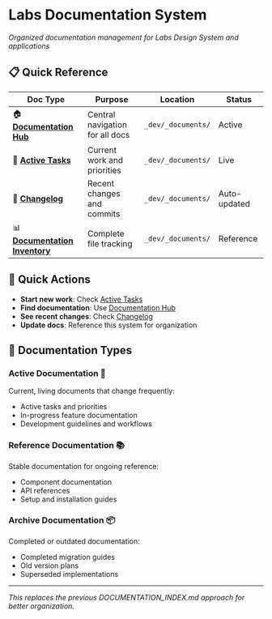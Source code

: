 # Labs Documentation System

*Organized documentation management for Labs Design System and applications*

## 📋 Quick Reference

| **Doc Type** | **Purpose** | **Location** | **Status** |
|--------------|-------------|--------------|------------|
| 🏠 **[Documentation Hub](DOCUMENTATION_HUB.md)** | Central navigation for all docs | `_dev/_documents/` | Active |
| 📝 **[Active Tasks](ACTIVE_TASKS.md)** | Current work and priorities | `_dev/_documents/` | Live |
| 🔄 **[Changelog](CHANGELOG.md)** | Recent changes and commits | `_dev/_documents/` | Auto-updated |
| 📊 **[Documentation Inventory](DOCUMENTATION_INVENTORY.md)** | Complete file tracking | `_dev/_documents/` | Reference |

## 🚀 Quick Actions

- **Start new work**: Check [Active Tasks](ACTIVE_TASKS.md)
- **Find documentation**: Use [Documentation Hub](DOCUMENTATION_HUB.md)
- **See recent changes**: Check [Changelog](CHANGELOG.md)
- **Update docs**: Reference this system for organization

## 📖 Documentation Types

### **Active Documentation** 📝
Current, living documents that change frequently:
- Active tasks and priorities
- In-progress feature documentation
- Development guidelines and workflows

### **Reference Documentation** 📚
Stable documentation for ongoing reference:
- Component documentation
- API references
- Setup and installation guides

### **Archive Documentation** 📦
Completed or outdated documentation:
- Completed migration guides
- Old version plans
- Superseded implementations

---

*This replaces the previous DOCUMENTATION_INDEX.md approach for better organization.*
